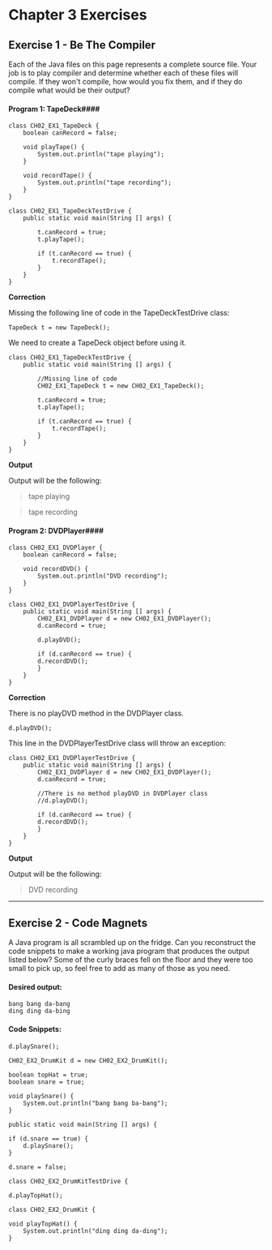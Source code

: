 Chapter 3 Exercises
===================

Exercise 1 - Be The Compiler
---------------------------

Each of the Java files on this page represents a complete source file.  Your job is to play compiler and determine whether each of these files will compile.  If they won't compile, how would you fix them, and if they do compile what would be their output?

#### Program 1: TapeDeck####

<!-- language: java -->

    class CH02_EX1_TapeDeck {
    	boolean canRecord = false;
    
    	void playTape() {
    	    System.out.println("tape playing");
    	}
    
    	void recordTape() {
    	    System.out.println("tape recording");
    	}
    }

<!-- language: java -->

    class CH02_EX1_TapeDeckTestDrive {
    	public static void main(String [] args) {
    
    	    t.canRecord = true;
    	    t.playTape();
    
    	    if (t.canRecord == true) {
    	        t.recordTape();
    	    }
    	}
    }


**Correction**

Missing the following line of code in the TapeDeckTestDrive class:

<!-- language: java -->

    TapeDeck t = new TapeDeck();

We need to create a TapeDeck object before using it.

<!-- language: java -->

    class CH02_EX1_TapeDeckTestDrive {
    	public static void main(String [] args) {
    
    	    //Missing line of code
            CH02_EX1_TapeDeck t = new CH02_EX1_TapeDeck();
    
    	    t.canRecord = true;
    	    t.playTape();
    
    	    if (t.canRecord == true) {
    	        t.recordTape();
    	    }
    	}
    }

**Output**

Output will be the following:

>tape playing

>tape recording

#### Program 2: DVDPlayer####

<!-- language: java -->

    class CH02_EX1_DVDPlayer {
    	boolean canRecord = false;
    
    	void recordDVD() {
    	    System.out.println("DVD recording");
    	}
    }

<!-- language: java -->

    class CH02_EX1_DVDPlayerTestDrive {
    	public static void main(String [] args) {
    	    CH02_EX1_DVDPlayer d = new CH02_EX1_DVDPlayer();
    	    d.canRecord = true;
    
    	    d.playDVD();
    
    	    if (d.canRecord == true) {
    		d.recordDVD();
    	    }
    	}
    }

**Correction**

There is no playDVD method in the DVDPlayer class.

<!-- language: java -->

    d.playDVD();
    
This line in the DVDPlayerTestDrive class will throw an exception:

<!-- language: java -->

    class CH02_EX1_DVDPlayerTestDrive {
    	public static void main(String [] args) {
    	    CH02_EX1_DVDPlayer d = new CH02_EX1_DVDPlayer();
    	    d.canRecord = true;
    
    	    //There is no method playDVD in DVDPlayer class
    	    //d.playDVD();
    
    	    if (d.canRecord == true) {
    		d.recordDVD();
    	    }
    	}
    }

**Output**

Output will be the following:

>DVD recording

- - -

Exercise 2 - Code Magnets
----------------------------

A Java program is all scrambled up on the fridge.  Can you reconstruct the code snippets to make a working java program that produces the output listed below?  Some of the curly braces fell on the floor and they were too small to pick up, so feel free to add as many of those as you need.

#### Desired output: ####

<!-- language: txt -->

    bang bang da-bang
    ding ding da-bing	

#### Code Snippets: ####

<!-- language: java -->

    d.playSnare();

<!-- language: java -->

    CH02_EX2_DrumKit d = new CH02_EX2_DrumKit();

<!-- language: java -->

    boolean topHat = true;
    boolean snare = true;

<!-- language: java -->

    void playSnare() {
        System.out.println("bang bang ba-bang");
    }

<!-- language: java -->

    public static void main(String [] args) {

<!-- language: java -->

    if (d.snare == true) {
        d.playSnare();
    }

<!-- language: java -->

    d.snare = false;

<!-- language: java -->

    class CH02_EX2_DrumKitTestDrive {

<!-- language: java -->

    d.playTopHat();

<!-- language: java -->

    class CH02_EX2_DrumKit {

<!-- language: java -->

    void playTopHat() {
        System.out.println("ding ding da-ding");
    }

